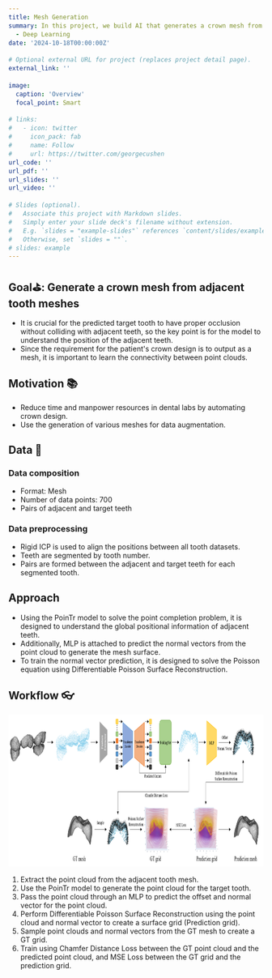 ```yaml
---
title: Mesh Generation
summary: In this project, we build AI that generates a crown mesh from neighborhood tooth mesh.
  - Deep Learning
date: '2024-10-18T00:00:00Z'

# Optional external URL for project (replaces project detail page).
external_link: ''

image:
  caption: 'Overview'
  focal_point: Smart

# links:
#   - icon: twitter
#     icon_pack: fab
#     name: Follow
#     url: https://twitter.com/georgecushen
url_code: ''
url_pdf: ''
url_slides: ''
url_video: ''

# Slides (optional).
#   Associate this project with Markdown slides.
#   Simply enter your slide deck's filename without extension.
#   E.g. `slides = "example-slides"` references `content/slides/example-slides.md`.
#   Otherwise, set `slides = ""`.
# slides: example
---
```



## Goal⛳️: Generate a crown mesh from adjacent tooth meshes
* It is crucial for the predicted target tooth to have proper occlusion without colliding with adjacent teeth, so the key point is for the model to understand the position of the adjacent teeth.
* Since the requirement for the patient's crown design is to output as a mesh, it is important to learn the connectivity between point clouds.



## Motivation 📚
 * Reduce time and manpower resources in dental labs by automating crown design.
 * Use the generation of various meshes for data augmentation.


## Data 🏦

### Data composition
* Format: Mesh
* Number of data points: 700
* Pairs of adjacent and target teeth


### Data preprocessing
* Rigid ICP is used to align the positions between all tooth datasets.
* Teeth are segmented by tooth number.
* Pairs are formed between the adjacent and target teeth for each segmented tooth.

## Approach
* Using the PoinTr model to solve the point completion problem, it is designed to understand the global positional information of adjacent teeth.
* Additionally, MLP is attached to predict the normal vectors from the point cloud to generate the mesh surface.
* To train the normal vector prediction, it is designed to solve the Poisson equation using Differentiable Poisson Surface Reconstruction.



## Workflow 👓
<img src="workflow.png" width="900px" height="300px" title="workflow" alt="workflow"></img><br/>
1. Extract the point cloud from the adjacent tooth mesh.
2. Use the PoinTr model to generate the point cloud for the target tooth.
3. Pass the point cloud through an MLP to predict the offset and normal vector for the point cloud.
4. Perform Differentiable Poisson Surface Reconstruction using the point cloud and normal vector to create a surface grid (Prediction grid).
5. Sample point clouds and normal vectors from the GT mesh to create a GT grid.
6. Train using Chamfer Distance Loss between the GT point cloud and the predicted point cloud, and MSE Loss between the GT grid and the prediction grid.

